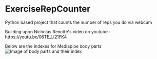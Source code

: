 # ExerciseRepCounter
Python based project that counts the number of reps you do via webcam

Building upon Nicholas Renotte's video on youtube - https://youtu.be/06TE_U21FK4

Below are the indexes for Mediapipe body parts
![Image of body parts and their index](https://i.imgur.com/3j8BPdc.png)
